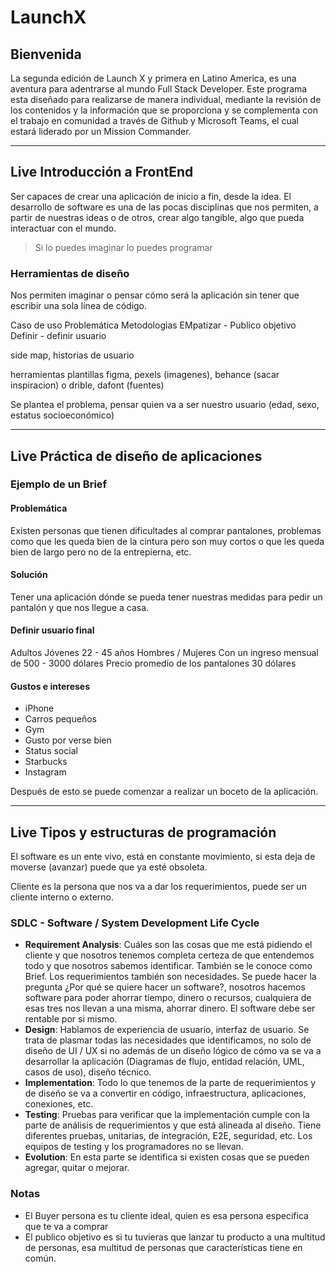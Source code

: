# LaunchX

## Bienvenida

La segunda edición de Launch X y primera en Latino America, es una aventura para adentrarse al mundo Full Stack Developer. Este programa esta diseñado para realizarse de manera individual, mediante la revisión de los contenidos y la información que se proporciona y se complementa con el trabajo en comunidad a través de Github y Microsoft Teams, el cual estará liderado por un Mission Commander.

---

## Live Introducción a FrontEnd

Ser capaces de crear una aplicación de inicio a fin, desde la idea. El desarrollo de software es una de las pocas disciplinas que nos permiten, a partir de nuestras ideas o de otros, crear algo tangible, algo que pueda interactuar con el mundo.
> Si lo puedes imaginar lo puedes programar

### Herramientas de diseño

Nos permiten imaginar o pensar cómo será la aplicación sin tener que escribir una sola línea de código.

Caso de uso
Problemática
Metodologias
EMpatizar - Publico objetivo
Definir - definir usuario

side map, historias de usuario

herramientas
plantillas figma, pexels (imagenes), behance (sacar inspiracion) o drible, dafont (fuentes)

Se plantea el problema, pensar quien va a ser nuestro usuario (edad, sexo, estatus socioeconómico)

---

## Live Práctica de diseño de aplicaciones

### Ejemplo de un Brief

#### Problemática

Existen personas que tienen dificultades al comprar pantalones, problemas como que les queda bien de la cintura pero son muy cortos o que les queda bien de largo pero no de la entrepierna, etc.

#### Solución

Tener una aplicación dónde se pueda tener nuestras medidas para pedir un pantalón y que nos llegue a casa.

#### Definir usuario final

Adultos Jóvenes 22 - 45 años
Hombres / Mujeres
Con un ingreso mensual de 500 - 3000 dólares
Precio promedio de los pantalones 30 dólares

#### **Gustos e intereses**

- iPhone
- Carros pequeños
- Gym
- Gusto por verse bien
- Status social
- Starbucks
- Instagram

Después de esto se puede comenzar a realizar un boceto de la aplicación.

---

## Live Tipos y estructuras de programación

El software es un ente vivo, está en constante movimiento, si esta deja de moverse (avanzar) puede que ya esté obsoleta.

Cliente es la persona que nos va a dar los requerimientos, puede ser un cliente interno o externo.

### SDLC - Software / System Development Life Cycle

- **Requirement Analysis**: Cuáles son las cosas que me está pidiendo el cliente y que nosotros tenemos completa certeza de que entendemos todo y que nosotros sabemos identificar. También se le conoce como Brief. Los requerimientos también son necesidades. Se puede hacer la pregunta ¿Por qué se quiere hacer un software?, nosotros hacemos software para poder ahorrar tiempo, dinero o recursos, cualquiera de esas tres nos llevan a una misma, ahorrar dinero. El software debe ser rentable por si mismo.
- **Design**: Hablamos de experiencia de usuario, interfaz de usuario. Se trata de plasmar todas las necesidades que identificamos, no solo de diseño de UI / UX si no además de un diseño lógico de cómo va se va a desarrollar la aplicación (Diagramas de flujo, entidad relación, UML, casos de uso), diseño técnico.
- **Implementation**: Todo lo que tenemos de la parte de requerimientos y de diseño se va a convertir en código, infraestructura, aplicaciones, conexiones, etc.
- **Testing**: Pruebas para verificar que la implementación cumple con la parte de análisis de requerimientos y que está alineada al diseño. Tiene diferentes pruebas, unitarias, de integración, E2E, seguridad, etc. Los equipos de testing y los programadores no se llevan.
- **Evolution**: En esta parte se identifica si existen cosas que se pueden agregar, quitar o mejorar.

### Notas

- El Buyer persona es tu cliente ideal, quien es esa persona especifica que te va a comprar
- El publico objetivo es si tu tuvieras que lanzar tu producto a una multitud de personas, esa multitud de personas que características tiene en común.
